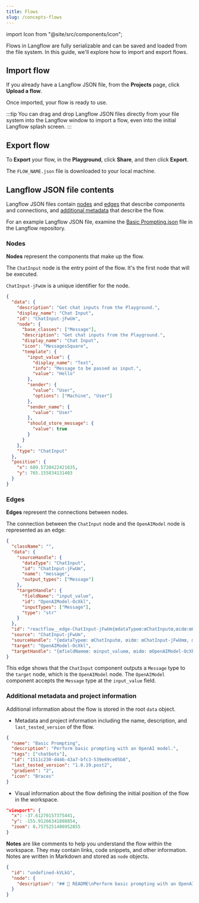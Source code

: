 ```yaml
---
title: Flows
slug: /concepts-flows
---
```


import Icon from "@site/src/components/icon";

Flows in Langflow are fully serializable and can be saved and loaded from the file system. In this guide, we'll explore how to import and export flows.

## Import flow

If you already have a Langflow JSON file, from the **Projects** page, click <Icon name="Upload" aria-hidden="true"/> **Upload a flow**.

Once imported, your flow is ready to use.

:::tip
You can drag and drop Langflow JSON files directly from your file system into the Langflow window to import a flow, even into the initial Langflow splash screen.
:::

## Export flow

To **Export** your flow, in the **Playground**, click **Share**, and then click **Export**.

The `FLOW_NAME.json` file is downloaded to your local machine.

## Langflow JSON file contents

Langflow JSON files contain [nodes](#nodes) and [edges](#edges) that describe components and connections, and [additional metadata](#additional-metadata-and-project-information) that describe the flow.

For an example Langflow JSON file, examine the [Basic Prompting.json](https://github.com/langflow-ai/langflow/blob/main/src/backend/base/langflow/initial_setup/starter_projects/Basic%20Prompting.json) file in the Langflow repository.

### Nodes

**Nodes** represent the components that make up the flow.

The `ChatInput` node is the entry point of the flow. It's the first node that will be executed.

`ChatInput-jFwUm` is a unique identifier for the node.

```json
{
  "data": {
    "description": "Get chat inputs from the Playground.",
    "display_name": "Chat Input",
    "id": "ChatInput-jFwUm",
    "node": {
      "base_classes": ["Message"],
      "description": "Get chat inputs from the Playground.",
      "display_name": "Chat Input",
      "icon": "MessagesSquare",
      "template": {
        "input_value": {
          "display_name": "Text",
          "info": "Message to be passed as input.",
          "value": "Hello"
        },
        "sender": {
          "value": "User",
          "options": ["Machine", "User"]
        },
        "sender_name": {
          "value": "User"
        },
        "should_store_message": {
          "value": true
        }
      }
    },
    "type": "ChatInput"
  },
  "position": {
    "x": 689.5720422421635,
    "y": 765.155834131403
  }
}
```

### Edges

**Edges** represent the connections between nodes.

The connection between the `ChatInput` node and the `OpenAIModel` node is represented as an edge:

```json
{
  "className": "",
  "data": {
    "sourceHandle": {
      "dataType": "ChatInput",
      "id": "ChatInput-jFwUm",
      "name": "message",
      "output_types": ["Message"]
    },
    "targetHandle": {
      "fieldName": "input_value",
      "id": "OpenAIModel-OcXkl",
      "inputTypes": ["Message"],
      "type": "str"
    }
  },
  "id": "reactflow__edge-ChatInput-jFwUm{œdataTypeœ:œChatInputœ,œidœ:œChatInput-jFwUmœ,œnameœ:œmessageœ,œoutput_typesœ:[œMessageœ]}-OpenAIModel-OcXkl{œfieldNameœ:œinput_valueœ,œidœ:œOpenAIModel-OcXklœ,œinputTypesœ:[œMessageœ],œtypeœ:œstrœ}",
  "source": "ChatInput-jFwUm",
  "sourceHandle": "{œdataTypeœ: œChatInputœ, œidœ: œChatInput-jFwUmœ, œnameœ: œmessageœ, œoutput_typesœ: [œMessageœ]}",
  "target": "OpenAIModel-OcXkl",
  "targetHandle": "{œfieldNameœ: œinput_valueœ, œidœ: œOpenAIModel-OcXklœ, œinputTypesœ: [œMessageœ], œtypeœ: œstrœ}"
}
```

This edge shows that the `ChatInput` component outputs a `Message` type to the `target` node, which is the `OpenAIModel` node.
The `OpenAIModel` component accepts the `Message` type at the `input_value` field.

### Additional metadata and project information

Additional information about the flow is stored in the root `data` object.

* Metadata and project information including the name, description, and `last_tested_version` of the flow.
```json
{
  "name": "Basic Prompting",
  "description": "Perform basic prompting with an OpenAI model.",
  "tags": ["chatbots"],
  "id": "1511c230-d446-43a7-bfc3-539e69ce05b8",
  "last_tested_version": "1.0.19.post2",
  "gradient": "2",
  "icon": "Braces"
}
```

* Visual information about the flow defining the initial position of the flow in the workspace.
```json
"viewport": {
  "x": -37.61270157375441,
  "y": -155.91266341888854,
  "zoom": 0.7575251406952855
}
```

**Notes** are like comments to help you understand the flow within the workspace.
They may contain links, code snippets, and other information.
Notes are written in Markdown and stored as `node` objects.
```json
{
  "id": "undefined-kVLkG",
  "node": {
    "description": "## 📖 README\nPerform basic prompting with an OpenAI model.\n\n#### Quick Start\n- Add your **OpenAI API key** to the **OpenAI Model**\n- Open the **Playground** to chat with your bot.\n..."
  }
}
```

